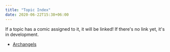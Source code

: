 ```yaml
---
title: "Topic Index"
date: 2020-06-22T15:38+06:00
---
```


If a topic has a comic assigned to it, it will be linked! If there's no link yet, it's in development.

+ [Archangels](https://www.joecatholic.com/comics/archangels/)
